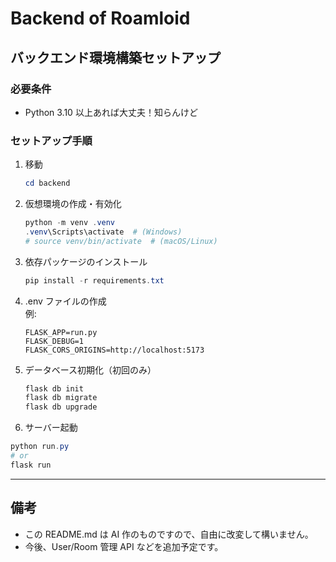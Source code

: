 # Backend of Roamloid

## バックエンド環境構築セットアップ

### 必要条件

- Python 3.10 以上あれば大丈夫！知らんけど

### セットアップ手順

1. 移動

   ```powershell
   cd backend
   ```

2. 仮想環境の作成・有効化

   ```powershell
   python -m venv .venv
   .venv\Scripts\activate  # (Windows)
   # source venv/bin/activate  # (macOS/Linux)
   ```

3. 依存パッケージのインストール

   ```powershell
   pip install -r requirements.txt
   ```

4. .env ファイルの作成  
   例:

   ```
   FLASK_APP=run.py
   FLASK_DEBUG=1
   FLASK_CORS_ORIGINS=http://localhost:5173
   ```

5. データベース初期化（初回のみ）

   ```powershell
   flask db init
   flask db migrate
   flask db upgrade
   ```

6. サーバー起動

```powershell
python run.py
# or
flask run
```

---

## 備考

- この README.md は AI 作のものですので、自由に改変して構いません。
- 今後、User/Room 管理 API などを追加予定です。
